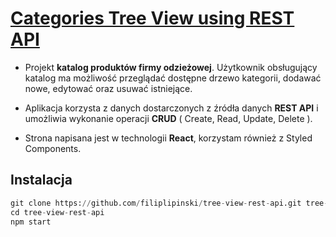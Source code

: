 # [Categories Tree View using REST API](https://filiplipinski.github.io/)

* Projekt **katalog produktów firmy odzieżowej**. Użytkownik obsługujący katalog ma możliwość przeglądać dostępne drzewo kategorii, dodawać nowe, edytować oraz usuwać istniejące.


* Aplikacja korzysta z danych dostarczonych z źródła danych **REST API** i umożliwia wykonanie operacji **CRUD** ( Create, Read, Update, Delete ).

* Strona napisana jest w technologii **React**, korzystam również z Styled Components.

## Instalacja
```python
git clone https://github.com/filiplipinski/tree-view-rest-api.git tree-view-rest-api
cd tree-view-rest-api
npm start
```